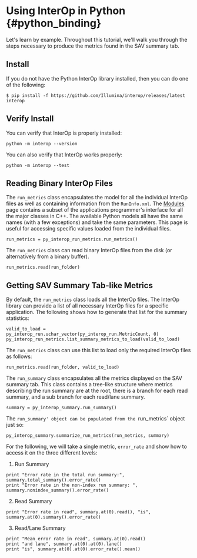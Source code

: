 Using InterOp in Python      {#python_binding}
=======================

Let's learn by example. Throughout this tutorial, we'll walk you through the steps necessary to produce the metrics
found in the SAV summary tab.

## Install 

If you do not have the Python InterOp library installed, then you can do one of the following:

~~~~~~~~~~~~~{.sh}
$ pip install -f https://github.com/Illumina/interop/releases/latest interop
~~~~~~~~~~~~~

## Verify Install

You can verify that InterOp is properly installed:

~~~~~~~~~~~~~{.sh}
python -m interop --version
~~~~~~~~~~~~~

You can also verify that InterOp works properly:

~~~~~~~~~~~~~{.sh}
python -m interop --test
~~~~~~~~~~~~~

## Reading Binary InterOp Files

The `run_metrics` class encapsulates the model for all the individual InterOp files as well as containing information
from the `RunInfo.xml`. The [Modules](modules.html) page contains a subset of the applications programmer's interface
for all the major classes in C++. The available Python models all have the same names (with a few exceptions) and take
the same parameters. This page is useful for accessing specific values loaded from the individual files.

~~~~~~~~~~~~~{.py}
run_metrics = py_interop_run_metrics.run_metrics()
~~~~~~~~~~~~~

The `run_metrics` class can read binary InterOp files from the disk (or alternatively from a binary buffer).

~~~~~~~~~~~~~{.py}
run_metrics.read(run_folder)
~~~~~~~~~~~~~

## Getting SAV Summary Tab-like Metrics

By default, the `run_metrics` class loads all the InterOp files. The InterOp library can provide a list of all necessary 
InterOp files for a specific application. The following shows how to generate that list for the summary statistics:

~~~~~~~~~~~~~{.py}
valid_to_load = py_interop_run.uchar_vector(py_interop_run.MetricCount, 0)
py_interop_run_metrics.list_summary_metrics_to_load(valid_to_load)
~~~~~~~~~~~~~

The `run_metrics` class can use this list to load only the required InterOp files as follows:

~~~~~~~~~~~~~{.py}
run_metrics.read(run_folder, valid_to_load)
~~~~~~~~~~~~~

The `run_summary` class encapsulates all the metrics displayed on the SAV summary tab. This class contains a tree-like
structure where metrics describing the run summary are at the root, there is a branch for each read summary, and 
a sub branch for each read/lane summary.

~~~~~~~~~~~~~{.py}
summary = py_interop_summary.run_summary()
~~~~~~~~~~~~~

The `run_summary' object can be populated from the `run_metrics` object just so:

~~~~~~~~~~~~~{.py}
py_interop_summary.summarize_run_metrics(run_metrics, summary)
~~~~~~~~~~~~~

For the following, we will take a single metric, `error_rate` and show how to access it on the three different levels:
  1. Run Summary
 ~~~~~~~~~~~~~{.py}
 print "Error rate in the total run summary:", summary.total_summary().error_rate()
 print "Error rate in the non-index run summary: ", summary.nonindex_summary().error_rate()
 ~~~~~~~~~~~~~
  2. Read Summary
 ~~~~~~~~~~~~~{.py}
 print "Error rate in read", summary.at(0).read(), "is", summary.at(0).summary().error_rate()
 ~~~~~~~~~~~~~
  3. Read/Lane Summary
 ~~~~~~~~~~~~~{.py}
 print "Mean error rate in read", summary.at(0).read()
 print "and lane", summary.at(0).at(0).lane()
 print "is", summary.at(0).at(0).error_rate().mean()
 ~~~~~~~~~~~~~

